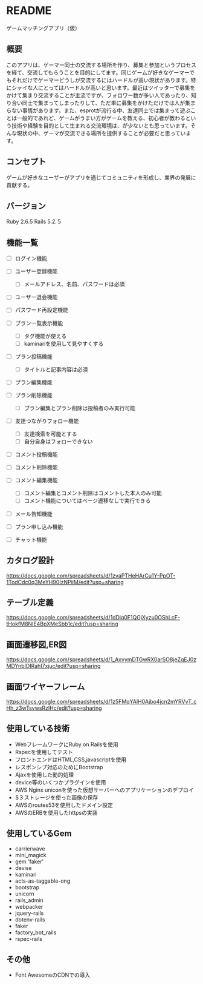 # README
ゲームマッチングアプリ（仮）

## 概要
このアプリは、ゲーマー同士の交流する場所を作り、募集と参加というプロセスを経て、交流してもらうことを目的にしてます。同じゲームが好きなゲーマーでもそれだけでゲーマーどうしが交流するにはハードルが高い現状があります。特にシャイな人にとってはハードルが高いと思います。最近はツイッターで募集をかけて集まり交流することが主流ですが、フォロワー数が多い人であったり、知り合い同士で集まってしまったりして、ただ単に募集をかけただけでは人が集まらない事情があります。また、esprotが流行る中、友達同士では集まって遊ぶことは一般的であれど、ゲームがうまい方がゲームを教える、初心者が教わるという技術や経験を目的として生まれる交流環境は、が少ないとも思っています。そんな現状の中、ゲーマが交流できる場所を提供することが必要だと思っています。

## コンセプト
ゲームが好きなユーザーがアプリを通じてコミュニティを形成し、業界の発展に貢献する。

## バージョン
Ruby 2.6.5 
Rails 5.2.５

## 機能一覧
- [ ] ログイン機能
- [ ] ユーザー登録機能
  - [ ] メールアドレス、名前、パスワードは必須
- [ ] ユーザー退会機能
- [ ] パスワード再設定機能
- [ ] プラン一覧表示機能
  - [ ] タグ機能が使える
  - [ ] kaminariを使用して見やすくする
- [ ] プラン投稿機能
  - [ ] タイトルと記事内容は必須
- [ ] プラン編集機能
- [ ] プラン削除機能
  - [ ] プラン編集とプラン削除は投稿者のみ実行可能
- [ ] 友達つながりフォロー機能
  - [ ] 友達検索を可能とする
  - [ ] 自分自身はフォローできない
- [ ] コメント投稿機能
- [ ] コメント削除機能
- [ ] コメント編集機能
  - [ ] コメント編集とコメント削除はコメントした本人のみ可能
  - [ ] コメント機能についてはページ遷移なしで実行できる
- [ ] メール告知機能
- [ ] プラン申し込み機能
- [ ] チャット機能


## カタログ設計
https://docs.google.com/spreadsheets/d/1zvaPTHeHArCu1Y-PpOT-1TodCdc0q3MeYH90IzNPiiM/edit?usp=sharing

## テーブル定義
https://docs.google.com/spreadsheets/d/1dDiq0F1QGjXyzu0OShLcF-tHokfM8NIE4BpXMeSbb1c/edit?usp=sharing

## 画面遷移図,ER図
https://docs.google.com/spreadsheets/d/1_AxvymDTGwRX0arSO8jeZqEJ0zMDYnbIDIRahI7xjuc/edit?usp=sharing

## 画面ワイヤーフレーム
https://docs.google.com/spreadsheets/d/1z5FMqYAlH0Ajbo4jcn2mYRVvT_cHh_z3wTsvwsRzIHc/edit?usp=sharing

## 使用している技術
* WebフレームワークにRuby on Railsを使用
* Rspecを使用してテスト
* フロントエンドはHTML,CSS,javascriptを使用
* レスポンシブ対応のためにBootstrap
* Ajaxを使用した動的処理
* device等のいくつかプラグインを使用
* AWS Nginx uniconを使った仮想サーバーへのアプリケーションのデプロイ
* S３ストレージを使った画像の保存
* AWSのroutes53を使用したドメイン設定
* AWSのERBを使用したhttpsの実装


## 使用しているGem
* carrierwave
* mini_magick
* gem 'faker'
* devise
* kaminari
* acts-as-taggable-ong
* bootstrap
* unicorn
* rails_admin
* webpacker
* jquery-rails
* dotenv-rails
* faker
* factory_bot_rails
* rspec-rails

## その他
* Font AwesomeのCDNでの導入

